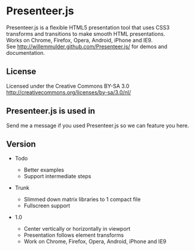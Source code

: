 Presenteer.js
============

Presenteer.js is a flexible HTML5 presentation tool that uses CSS3 transforms and transitions to make smooth HTML presentations.  
Works on Chrome, Firefox, Opera, Android, iPhone and IE9.  
See http://willemmulder.github.com/Presenteer.js/ for demos and documentation.

License
----------------
Licensed under the Creative Commons BY-SA 3.0  
http://creativecommons.org/licenses/by-sa/3.0/nl/

Presenteer.js is used in
----------------
Send me a message if you used Presenteer.js so we can feature you here.

Version
-----------------
* Todo
  * Better examples  
  * Support intermediate steps  

* Trunk  
  + Slimmed down matrix libraries to 1 compact file  
  + Fullscreen support  

* 1.0  
  + Center vertically or horizontally in viewport  
  + Presentation follows element transforms  
  + Work on Chrome, Firefox, Opera, Android, iPhone and IE9  